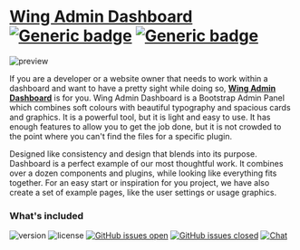 # [Wing Admin Dashboard](https://tayyab-khalid.github.io/wing-admin-dashboard/) [![Generic badge](https://img.shields.io/badge/<License>-<MIT>-<#8DBB06>.svg)](https://github.com/tayyab-khalid/wing-admin-dashboard/blob/master/LICENSE) [![Generic badge](https://img.shields.io/badge/<Version>-<0.1.0>-<#20B397>.svg)](https://github.com/tayyab-khalid/wing-admin-dashboard)

![preview](https://github.com/tayyab-khalid/wing-admin-dashboard/blob/master/src/assets/img/readme/bg.jpg?raw=true)

If you are a developer or a website owner that needs to work within a dashboard and want to have a pretty sight while doing so, **[Wing Admin Dashboard](https://tayyab-khalid.github.io/admin/dashboard)** is for you. Wing Admin Dashboard is a Bootstrap Admin Panel which combines soft colours with beautiful typography and spacious cards and graphics. It is a powerful tool, but it is light and easy to use. It has enough features to allow you to get the job done, but it is not crowded to the point where you can't find the files for a specific plugin.

Designed like consistency and design that blends into its purpose. Dashboard is a perfect example of our most thoughtful work. It combines over a dozen components and plugins, while looking like everything fits together. For an easy start or inspiration for you project, we have also create a set of example pages, like the user settings or usage graphics.

### What's included


![version](https://img.shields.io/badge/version-0.1.0-blue.svg) ![license](https://img.shields.io/badge/license-MIT-blue.svg) [![GitHub issues open](https://img.shields.io/github/issues/creativetimofficial/paper-dashboard-react.svg?maxAge=2592000)]() [![GitHub issues closed](https://img.shields.io/github/issues-closed-raw/creativetimofficial/paper-dashboard-react.svg?maxAge=2592000)]()  [![Chat](https://img.shields.io/badge/chat-on%20discord-7289da.svg)](https://discord.gg/E4aHAQy)

